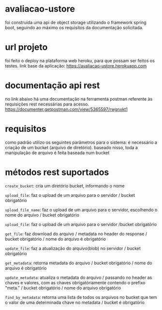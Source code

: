 # avaliacao-ustore

foi construída uma api de object storage utilizando o framework spring boot, seguindo ao máximo os requisitos da documentação solicitada.

# url projeto

foi feito o deploy na plataforma web heroku, para que possam ser feitos os testes.
link base da aplicação: https://avaliacao-ustore.herokuapp.com

# documentação api rest
no link abaixo há uma documentação na ferramenta postman referente às requisições rest necessárias para acesso.
https://documenter.getpostman.com/view/5365597/rwgnxkt1

# requisitos
como padrão utilizo os seguintes parâmetros para o sistema: é necessário a criação de um bucket (arquivo de diretório). baseado nisso, toda a manipulação de arquivo é feita baseada num bucket
  
# métodos rest suportados
```create_bucket```: cria um diretório bucket, informando o nome

```upload_file```: faz o upload de um arquivo para o servidor / bucket obrigatório

```upload_file_name```: faz o upload de um arquivo para o servidor, escolhendo o nome do arquivo / bucket obrigatório

```upload_file```: faz o upload de um arquivo para o servidor /bucket obrigatório

```get_file```:  faz download do arquivo / metadata no header do response / bucket obrigatório / nome do arquivo é obrigatório

```update_file```: faz a atualização do arquivo(blob) no servidor / bucket obrigatório

```get_metadata```: retorna metadata do arquivo / bucket obrigatório / nome do arquivo é obrigatório 

```update_metadata```: atualiza o metadata do arquivo /  passando no header as chaves e valores, com as chaves obrigatóriamente contendo o prefixo "meta." /  bucket obrigatório /  nome do arquivo obrigatório

```find_by_metadata```:  retorna uma lista de todos os arquivos no bucket que tem o valor de uma determinada chave no metadata / bucket é obrigatório
    
